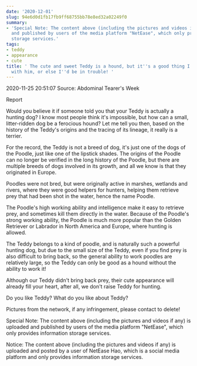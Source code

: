 ```yaml
---
date: '2020-12-01'
slug: 94e6d0d1fb17fb9ff68755bb78e8ed32a02249f0
summary:
- 'Special Note: The content above (including the pictures and videos if any) is uploaded
  and published by users of the media platform "NetEase", which only provides information
  storage services.'
tags:
- teddy
- appearance
- cute
title: ' The cute and sweet Teddy is a hound, but it''s a good thing I didn''t mess
  with him, or else I''d be in trouble! '
---
```


 2020-11-25 20:51:07 Source: Abdominal Tearer's Week

Report

Would you believe it if someone told you that your Teddy is actually a hunting dog? I know most people think it's impossible, but how can a small, litter-ridden dog be a ferocious hound? Let me tell you then, based on the history of the Teddy's origins and the tracing of its lineage, it really is a terrier.

  

For the record, the Teddy is not a breed of dog, it's just one of the dogs of the Poodle, just like one of the lipstick shades. The origins of the Poodle can no longer be verified in the long history of the Poodle, but there are multiple breeds of dogs involved in its growth, and all we know is that they originated in Europe.

  

Poodles were not bred, but were originally active in marshes, wetlands and rivers, where they were good helpers for hunters, helping them retrieve prey that had been shot in the water, hence the name Poodle.

  

The Poodle's high working ability and intelligence make it easy to retrieve prey, and sometimes kill them directly in the water. Because of the Poodle's strong working ability, the Poodle is much more popular than the Golden Retriever or Labrador in North America and Europe, where hunting is allowed.

  

The Teddy belongs to a kind of poodle, and is naturally such a powerful hunting dog, but due to the small size of the Teddy, even if you find prey is also difficult to bring back, so the general ability to work poodles are relatively large, so the Teddy can only be good as a hound without the ability to work it!

  

Although our Teddy didn't bring back prey, their cute appearance will already fill your heart, after all, we don't raise Teddy for hunting.

  

Do you like Teddy? What do you like about Teddy?

  

Pictures from the network, if any infringement, please contact to delete!

Special Note: The content above (including the pictures and videos if any) is uploaded and published by users of the media platform "NetEase", which only provides information storage services.

Notice: The content above (including the pictures and videos if any) is
uploaded and posted by a user of NetEase Hao, which is a social media platform
and only provides information storage services.

 
        